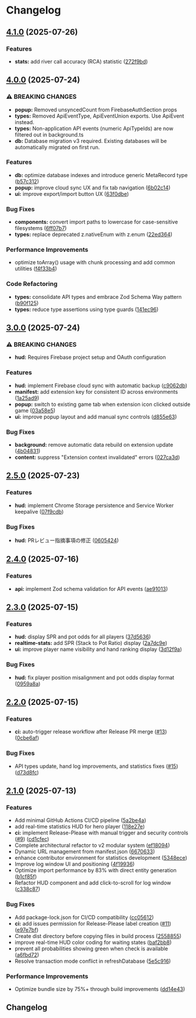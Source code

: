 # Changelog

## [4.1.0](https://github.com/solavrc/pokerchase-hud/compare/pokerchase-hud-v4.0.0...pokerchase-hud-v4.1.0) (2025-07-26)


### Features

* **stats:** add river call accuracy (RCA) statistic ([272f9bd](https://github.com/solavrc/pokerchase-hud/commit/272f9bdeb989376f8d51897a48bab3ccd0fc395d))

## [4.0.0](https://github.com/solavrc/pokerchase-hud/compare/pokerchase-hud-v3.0.0...pokerchase-hud-v4.0.0) (2025-07-24)


### ⚠ BREAKING CHANGES

* **popup:** Removed unsyncedCount from FirebaseAuthSection props
* **types:** Removed ApiEventType, ApiEventUnion exports. Use ApiEvent instead.
* **types:** Non-application API events (numeric ApiTypeIds) are now filtered out in background.ts
* **db:** Database migration v3 required. Existing databases will be automatically migrated on first run.

### Features

* **db:** optimize database indexes and introduce generic MetaRecord type ([b57c312](https://github.com/solavrc/pokerchase-hud/commit/b57c31220c559328d1664c24b71df568fe800d5d))
* **popup:** improve cloud sync UX and fix tab navigation ([6b02c14](https://github.com/solavrc/pokerchase-hud/commit/6b02c14e69dcacdf92c4cca6ccf8afa3113b0eea))
* **ui:** improve export/import button UX ([63f0dbe](https://github.com/solavrc/pokerchase-hud/commit/63f0dbe45cc4bfa6c17da9c411f19b336217f28b))


### Bug Fixes

* **components:** convert import paths to lowercase for case-sensitive filesystems ([6ff07b7](https://github.com/solavrc/pokerchase-hud/commit/6ff07b7994dc7242afa7c5ff8f9467bbf735f4ba))
* **types:** replace deprecated z.nativeEnum with z.enum ([22ed364](https://github.com/solavrc/pokerchase-hud/commit/22ed364069cd02ff0c0e047cfc427555bc8f82ec))


### Performance Improvements

* optimize toArray() usage with chunk processing and add common utilities ([f4f33b4](https://github.com/solavrc/pokerchase-hud/commit/f4f33b4ee4c202e319f5d09678d9b46e6be85678))


### Code Refactoring

* **types:** consolidate API types and embrace Zod Schema Way pattern ([b90f125](https://github.com/solavrc/pokerchase-hud/commit/b90f125c634572fa3ffc85ec10fc1c8ba230f54d))
* **types:** reduce type assertions using type guards ([141ec96](https://github.com/solavrc/pokerchase-hud/commit/141ec9642e5912c41efa5c85142d0c04d6cb3410))

## [3.0.0](https://github.com/solavrc/pokerchase-hud/compare/pokerchase-hud-v2.5.0...pokerchase-hud-v3.0.0) (2025-07-24)


### ⚠ BREAKING CHANGES

* **hud:** Requires Firebase project setup and OAuth configuration

### Features

* **hud:** implement Firebase cloud sync with automatic backup ([c9062db](https://github.com/solavrc/pokerchase-hud/commit/c9062db99c5be388d46653b04ca2ab798f1404d2))
* **manifest:** add extension key for consistent ID across environments ([1a25ad9](https://github.com/solavrc/pokerchase-hud/commit/1a25ad9724d913a9f2045a7c60ef0ed9003f9d79))
* **popup:** switch to existing game tab when extension icon clicked outside game ([03a58e5](https://github.com/solavrc/pokerchase-hud/commit/03a58e5d6ec703b4c657914fa458d7e19ecdafbd))
* **ui:** improve popup layout and add manual sync controls ([d855e63](https://github.com/solavrc/pokerchase-hud/commit/d855e634708fe394b4a303ea142ee6efed9b4d36))


### Bug Fixes

* **background:** remove automatic data rebuild on extension update ([4b04831](https://github.com/solavrc/pokerchase-hud/commit/4b04831da9ab23f30cd4bb4ca383ce9dc3d25c70))
* **content:** suppress "Extension context invalidated" errors ([027ca3d](https://github.com/solavrc/pokerchase-hud/commit/027ca3d8d9f53117244f7a78c1ca063abab3326d))

## [2.5.0](https://github.com/solavrc/pokerchase-hud/compare/pokerchase-hud-v2.4.0...pokerchase-hud-v2.5.0) (2025-07-23)


### Features

* **hud:** implement Chrome Storage persistence and Service Worker keepalive ([07f9cdb](https://github.com/solavrc/pokerchase-hud/commit/07f9cdb8880941adcb5ff700922360108e5e988e))


### Bug Fixes

* **hud:** PRレビュー指摘事項の修正 ([0605424](https://github.com/solavrc/pokerchase-hud/commit/0605424630da9a8438b1597612ab43f9341ca2ad))

## [2.4.0](https://github.com/solavrc/pokerchase-hud/compare/pokerchase-hud-v2.3.0...pokerchase-hud-v2.4.0) (2025-07-16)


### Features

* **api:** implement Zod schema validation for API events ([ae91013](https://github.com/solavrc/pokerchase-hud/commit/ae9101376cd415882a824a6f204c054d4540c30b))

## [2.3.0](https://github.com/solavrc/pokerchase-hud/compare/pokerchase-hud-v2.2.0...pokerchase-hud-v2.3.0) (2025-07-15)


### Features

* **hud:** display SPR and pot odds for all players ([37d5636](https://github.com/solavrc/pokerchase-hud/commit/37d563659dbedf27d9f5cd924efefc49638ca739))
* **realtime-stats:** add SPR (Stack to Pot Ratio) display ([2a7dc9e](https://github.com/solavrc/pokerchase-hud/commit/2a7dc9eb60c7ccfbd39b60b0741f2ac0a3c17cd1))
* **ui:** improve player name visibility and hand ranking display ([3d12f9a](https://github.com/solavrc/pokerchase-hud/commit/3d12f9a492a2120a4a4370a276d56f6fa95d82a1))


### Bug Fixes

* **hud:** fix player position misalignment and pot odds display format ([0959a8a](https://github.com/solavrc/pokerchase-hud/commit/0959a8a7e0b4dd11c77313352c3de7646a56542c))

## [2.2.0](https://github.com/solavrc/pokerchase-hud/compare/pokerchase-hud-v2.1.0...pokerchase-hud-v2.2.0) (2025-07-15)


### Features

* **ci:** auto-trigger release workflow after Release PR merge ([#13](https://github.com/solavrc/pokerchase-hud/issues/13)) ([0cbe6af](https://github.com/solavrc/pokerchase-hud/commit/0cbe6af36937c2314cd5c292258a48d40efb12ec))


### Bug Fixes

* API types update, hand log improvements, and statistics fixes ([#15](https://github.com/solavrc/pokerchase-hud/issues/15)) ([d73d8fc](https://github.com/solavrc/pokerchase-hud/commit/d73d8fc30da4efec8aa39e03cfe2bd11199bb0d6))

## [2.1.0](https://github.com/solavrc/pokerchase-hud/compare/pokerchase-hud-v2.0.0...pokerchase-hud-v2.1.0) (2025-07-13)


### Features

* Add minimal GitHub Actions CI/CD pipeline ([5a2be4a](https://github.com/solavrc/pokerchase-hud/commit/5a2be4a1f1cfeb233b20024066d3ddcd1be5293d))
* add real-time statistics HUD for hero player ([118e27e](https://github.com/solavrc/pokerchase-hud/commit/118e27ebc0f66942e007546e232072e833bc0c72))
* **ci:** implement Release-Please with manual trigger and security controls ([#9](https://github.com/solavrc/pokerchase-hud/issues/9)) ([cd1cfec](https://github.com/solavrc/pokerchase-hud/commit/cd1cfecfce48f08c117c80c18dff635e227ad081))
* Complete architectural refactor to v2 modular system ([ef18094](https://github.com/solavrc/pokerchase-hud/commit/ef180943e31f5ad1775f6bc23cd0e6ed69d03a65))
* Dynamic URL management from manifest.json ([6670633](https://github.com/solavrc/pokerchase-hud/commit/6670633d882a8304a97ae220a3c3fe5b179d15d5))
* enhance contributor environment for statistics development ([5348ece](https://github.com/solavrc/pokerchase-hud/commit/5348ece81e9413df4d96c6b3d16cdeb601863bfd))
* Improve log window UI and positioning ([4f19936](https://github.com/solavrc/pokerchase-hud/commit/4f19936b16cb6b789dc0dfa17e549de7e35e96bc))
* Optimize import performance by 83% with direct entity generation ([b1cf85f](https://github.com/solavrc/pokerchase-hud/commit/b1cf85fbda2e4e44a0572c3029056de33b665751))
* Refactor HUD component and add click-to-scroll for log window ([c338c87](https://github.com/solavrc/pokerchase-hud/commit/c338c8716e0d962a72aa77ee41b28d9139b16473))


### Bug Fixes

* Add package-lock.json for CI/CD compatibility ([cc05612](https://github.com/solavrc/pokerchase-hud/commit/cc05612e62f1f840dd116d95d496afa845963e09))
* **ci:** add issues permission for Release-Please label creation ([#11](https://github.com/solavrc/pokerchase-hud/issues/11)) ([e97e7bf](https://github.com/solavrc/pokerchase-hud/commit/e97e7bf154abfb0c50a3aa1459bde21d295c1d72))
* Create dist directory before copying files in build process ([2558855](https://github.com/solavrc/pokerchase-hud/commit/25588554382b78b55e0b6371161a65414eae0f20))
* improve real-time HUD color coding for waiting states ([baf2bb8](https://github.com/solavrc/pokerchase-hud/commit/baf2bb8a280210b371ada86e58a41c48101e6054))
* prevent all probabilities showing green when check is available ([a6fbd72](https://github.com/solavrc/pokerchase-hud/commit/a6fbd72e6d3523c200f22c08972813b736777c95))
* Resolve transaction mode conflict in refreshDatabase ([5e5c916](https://github.com/solavrc/pokerchase-hud/commit/5e5c916aaed747bfaae4873f5d6721c2449b9842))


### Performance Improvements

* Optimize bundle size by 75%+ through build improvements ([dd14e43](https://github.com/solavrc/pokerchase-hud/commit/dd14e4346aa3a1f32c2a6f6abf174368febee71d))

## Changelog
